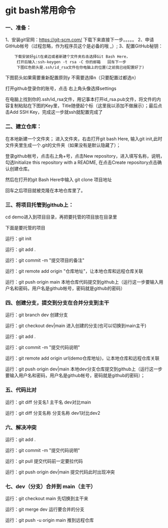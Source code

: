 # git bash常用命令
### 一、准备：
1、安装git官网：https://git-scm.com/ 下载下来直接下一步。。。。。
2、申请GitHub帐号（过程忽略，作为程序员这个是必备的哦 _）;
3、配置GitHub秘钥：

        下载安装好git在桌边或者新建个文件夹右击选择Git Bash Here，
         打开后输入:ssh-keygen -t rsa -C 你的邮箱   回车下一步
         下图红色箭头是.ssh/id_rsa文件在你电脑上的位置(之前我已经配置好了)


下图箭头如果需要重新配置原则y 不需要选择n（只要配置过都选n）

打开github登录你的账号，点击 右上角头像选择settings

在电脑上找到你的.ssh/id_rsa文件，用记事本打开id_rsa.pub文件，将文件的内容复制粘贴在下图的Key里，Title随便起个标（这里我以添加不做展示）；最后点击Add SSH Key，完成这一步就ssh就配置完成了 

### 二、建立仓库：
在本地新建一个文件夹；
进入文件夹，右击打开git bash Here, 输入git init,此时文件夹里生成一个.git的文件夹（如果没有是默认隐藏了）；

登录github帐号，点击右上角+号，点击New repository，进入填写名称，说明，勾选Initialize this repository with a README,
在点击Create repository点击确认创建仓库。


然后在打开的git Bash Here中输入 git clone 项目地址

回车之后项目就被克隆在本地仓库里了。

### 三、将项目托管到github上：
cd demo进入到项目目录，再把要托管的项目放在目录里

下面是要托管的项目

运行：git init

运行：git add .

运行：git commit -m "提交项目的备注"

运行：git remote add origin "仓库地址"，让本地仓库和远程仓库关联

运行：git push origin main 本地仓库代码提交到github上（运行这一步要输入用户名和密码，用户名是github帐号，密码就是github的密码）


### 四、创建分支，提交到分支在合并分支到主干
运行：git branch dev 创建分支

运行：git checkout dev|main 进入创建的分支(也可以切换到main主干)

运行：git add .

运行：git commit -m "提交代码说明"

运行：git remote add origin url(demo仓库地址)，让本地仓库和远程仓库关联

运行：git push origin dev|main 本地dev分支仓库提交到github上（运行这一步要输入用户名和密码，用户名是github帐号，密码就是github的密码）；

### 五、代码比对

运行：git diff  分支名1 主干名     dev对比main

运行：git diff  分支名称 分支名称  dev1对比dev2

### 六、解决冲突

运行：git add .

运行：git commit -m "提交代码说明"

运行：git pull  提交代码前一定要拉代码

运行：git push origin dev|main  提交代码此时出现冲突

### 七、dev（分支）合并到 main（主干）

运行：git checkout main   先切换到主干来

运行：git merge dev    运行要合并的分支

运行：git push -u origin main  推到远程仓库  
